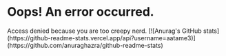 <h1>Oops! An error occurred.</h1>
Access denied because you are too creepy nerd.
[![Anurag's GitHub stats](https://github-readme-stats.vercel.app/api?username=aatame3)](https://github.com/anuraghazra/github-readme-stats)
